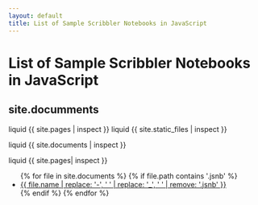 ```yaml
---
layout: default
title: List of Sample Scribbler Notebooks in JavaScript
---
```

<h1>List of Sample Scribbler Notebooks in JavaScript</h1>
<h2> site.documments </h2>
liquid
{{ site.pages | inspect }}
liquid
{{ site.static_files | inspect }}

liquid
{{ site.documents | inspect }}


liquid
{{ site.pages| inspect }}



<ul class="row">
  {% for file in site.documents %}
    {% if file.path contains '.jsnb' %}
      <li class="col-md-3 col-sm-4 mb-4 card">
        <a href="https://app.scribbler.live/?jsnb={{ file.path }}">{{ file.name | replace: '-', ' ' | replace: '_', ' ' | remove: '.jsnb' }}</a>
      </li>
    {% endif %}
  {% endfor %}
</ul>

